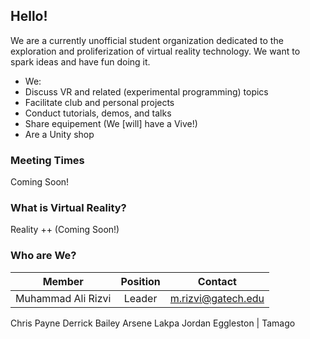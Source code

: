 ## Hello!

We are a currently unofficial student organization dedicated to the
exploration and proliferization of virtual reality technology.
We want to spark ideas and have fun doing it.

* We:
 * Discuss VR and related (experimental programming) topics
 * Facilitate club and personal projects
 * Conduct tutorials, demos, and talks
 * Share equipement (We [will] have a Vive!)
 * Are a Unity shop

### Meeting Times

Coming Soon!

### What is Virtual Reality?

Reality ++ (Coming Soon!)

### Who are We?

Member | Position | Contact
-|:-:|-
Muhammad Ali Rizvi | Leader | <m.rizvi@gatech.edu>
Chris Payne
Derrick Bailey
Arsene Lakpa
Jordan Eggleston | Tamago
